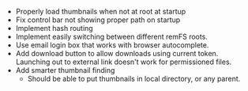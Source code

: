 * Properly load thumbnails when not at root at startup
* Fix control bar not showing proper path on startup
* Implement hash routing
* Implement easily switching between different remFS roots.
* Use email login box that works with browser autocomplete.
* Add download button to allow downloads using current token. Launching out to
  external link doesn't work for permissioned files.
* Add smarter thumbnail finding
  * Should be able to put thumbnails in local directory, or any parent.
